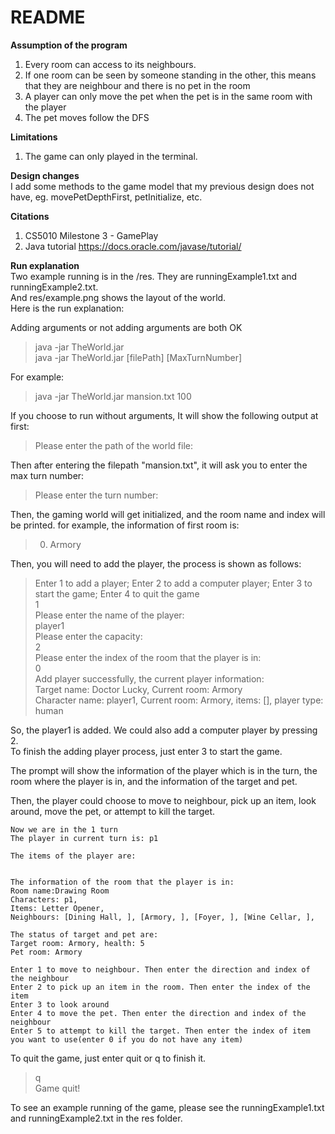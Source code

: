 # README
**Assumption of the program**
1. Every room can access to its neighbours.
2. If one room can be seen by someone standing in the other, this means that they are neighbour and there is no pet in the room
3. A player can only move the pet when the pet is in the same room with the player
4. The pet moves follow the DFS

**Limitations**
1. The game can only played in the terminal.

**Design changes**  
I add some methods to the game model that my previous design does not have, eg. movePetDepthFirst, petInitialize, etc.

**Citations**
1. CS5010 Milestone 3 - GamePlay
2. Java tutorial https://docs.oracle.com/javase/tutorial/

**Run explanation**  
Two example running is in the /res. They are runningExample1.txt and runningExample2.txt.  
And res/example.png shows the layout of the world.  
Here is the run explanation: 

Adding arguments or not adding arguments are both OK
> java -jar TheWorld.jar  
> java -jar TheWorld.jar [filePath] [MaxTurnNumber]
> 
For example:
> java -jar TheWorld.jar mansion.txt 100

If you choose to run without arguments, It will show the following output at first:

>Please enter the path of the world file:  


Then after entering the filepath "mansion.txt", it will ask you to enter the max turn number:
>Please enter the turn number:

Then, the gaming world will get initialized, and the room name and index will be printed.
for example, the information of first room is:
> 0. Armory


Then, you will need to add the player, the process is shown as follows:
>Enter 1 to add a player; Enter 2 to add a computer player; Enter 3 to start the game; Enter 4 to quit the game  
1  
Please enter the name of the player:  
player1  
Please enter the capacity:  
2  
Please enter the index of the room that the player is in:  
0  
Add player successfully, the current player information:  
Target name: Doctor Lucky, Current room: Armory  
Character name: player1, Current room: Armory, items: [], player type: human  

So, the player1 is added.
We could also add a computer player by pressing 2.  
To finish the adding player process, just enter 3 to start the game.

The prompt will show the information of the player which is in the turn, 
the room where the player is in, and the information of the target and pet.

Then, the player could choose to move to neighbour, pick up an item, look around, move the pet, or attempt to kill the target.
```
Now we are in the 1 turn
The player in current turn is: p1

The items of the player are:


The information of the room that the player is in:
Room name:Drawing Room
Characters: p1,
Items: Letter Opener,
Neighbours: [Dining Hall, ], [Armory, ], [Foyer, ], [Wine Cellar, ],

The status of target and pet are:
Target room: Armory, health: 5
Pet room: Armory

Enter 1 to move to neighbour. Then enter the direction and index of the neighbour
Enter 2 to pick up an item in the room. Then enter the index of the item
Enter 3 to look around
Enter 4 to move the pet. Then enter the direction and index of the neighbour
Enter 5 to attempt to kill the target. Then enter the index of item you want to use(enter 0 if you do not have any item)

```
To quit the game, just enter quit or q to finish it.
>q  
Game quit!

To see an example running of the game, please see the runningExample1.txt and runningExample2.txt in the res folder.

